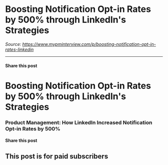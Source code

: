 # Boosting Notification Opt-in Rates by 500% through LinkedIn's Strategies

*Source: https://www.mypminterview.com/p/boosting-notification-opt-in-rates-linkedin*

---

#### Share this post

# Boosting Notification Opt-in Rates by 500% through LinkedIn's Strategies

### Product Management: How LinkedIn Increased Notification Opt-in Rates by 500%

#### Share this post

## This post is for paid subscribers

